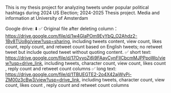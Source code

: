 This is my thesis project for analyzing tweets under popular political hashtags during 2024 US Election; 2024-2025 Thesis project.
Media and information at University of Amsterdam 

Google drive: ⬇️
✅ Original file after deleting column：https://drive.google.com/file/d/1w4GlaPOm9EyYbQ_O2Ahdz2-1By8TUo8g/view?usp=sharing, including tweets content, view count, likes count, reply count, and retweet count based on English tweets; no retweet tweet but include quoted tweet without quoting content. 
✅ short text: https://drive.google.com/file/d/17OvyoZj6j9FAayCynFIlCbcmMJPPpoWo/view?usp=drive_link, including tweets, character count, view count, likes count , reply count and retweet count columns
✅ long text: https://drive.google.com/file/d/1TBUEGTE2-2o4X42ajWyPi-ZM00z3cBw3/view?usp=drive_link, including tweets, character count, view count, likes count , reply count and retweet count columns

